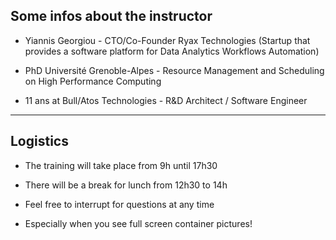 ## Some infos about the instructor

- Yiannis Georgiou - CTO/Co-Founder Ryax Technologies (Startup that provides a software platform for Data Analytics Workflows Automation)

- PhD Université Grenoble-Alpes - Resource Management and Scheduling on High Performance Computing

- 11 ans at Bull/Atos Technologies - R&D Architect / Software Engineer 

---

## Logistics

- The training will take place from  9h until 17h30

- There will be a break for lunch from 12h30 to 14h

- Feel free to interrupt for questions at any time

- Especially when you see full screen container pictures!
